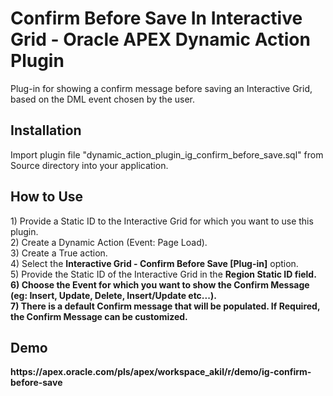 <h1>Confirm Before Save In Interactive Grid - Oracle APEX Dynamic Action Plugin</h1>

Plug-in for showing a confirm message before saving an Interactive Grid, based on the DML event chosen by the user.

<h2>Installation</h2>
Import plugin file "dynamic_action_plugin_ig_confirm_before_save.sql" from Source directory into your application.

<h2>How to Use</h2>
  1) Provide a Static ID to the Interactive Grid for which you want to use this plugin.<br>
  2) Create a Dynamic Action (Event: Page Load).<br>
  3) Create a True action.<br>
  4) Select the <b>Interactive Grid - Confirm Before Save [Plug-in]</b> option.<br>
  5) Provide the Static ID of the Interactive Grid in the <b>Region Static ID<b> field.<br>
  6) Choose the Event for which you want to show the Confirm Message (eg: Insert, Update, Delete, Insert/Update etc...).<br> 
  7) There is a default Confirm message that will be populated. If Required, the Confirm Message can be customized.
    
<h2>Demo</h2>
https://apex.oracle.com/pls/apex/workspace_akil/r/demo/ig-confirm-before-save
